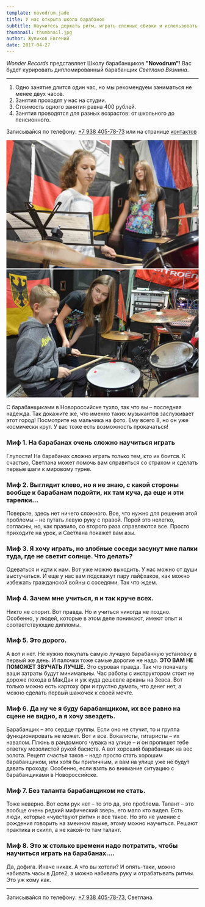 ```yaml
---
template: novodrum.jade
title: У нас открыта школа барабанов
subtitle: Научитесь держать ритм, играть сложные cбивки и использовать ударную установку на все сто процентов.
thumbnail: thumbnail.jpg
author: Жуликов Евгений
date: 2017-04-27
---
```

_Wonder Records_ представляет Школу барабанщиков **"Novodrum"**!
Вас будет курировать дипломированный барабанщик _Светлана Вязнина_.

---

1. Одно занятие длится один час, но мы рекомендуем заниматься не менее двух часов.
2. Занятия проходят у нас на студии.
3. Стоимость одного занятия равна 400 рублей.
4. Занятия проводятся для разных возрастов: от школьного до пенсионного.

Записывайся по телефону: [+7 938 405-78-73](tel://879384057873)
или на странице [контактов](/contacts.html)

![Фото с занятий](./photo2.jpg)
![Фото с занятий](./photo1.jpg)

С барабанщиками в Новороссийске тухло, так что вы – последняя надежда. Так докажите же, что именно таких музыкантов заслуживает этот город!
Посмотрите на мальчика на фото. Ему всего 8, но он уже космически крут.
У вас тоже есть возможность прокачаться!

### Миф 1. На барабанах очень сложно научиться играть
Глупости! На барабанах сложно играть только тем, кто их боится. К счастью, Светлана может помочь вам справиться со страхом и сделать первые шаги к мировому турне.
### Миф 2. Выглядит клево, но я не знаю, с какой стороны вообще к барабанам подойти, их там куча, да еще и эти тарелки…  
Поверьте, здесь нет ничего сложного. Все, что нужно для решения этой проблемы – не путать левую руку с правой. Порой это нелегко, согласны, но, как правило, со второго раза справляются все. Просто приходите на урок, и Светлана покажет вам азы.
### Миф 3. Я хочу играть, но злобные соседи засунут мне палки туда, где не светит солнце. Что делать?
Одеваться и идти к нам. Вот уже можно выходить. У нас можно от души выстучаться. И еще у нас вам подскажут пару лайфхаков, как можно избежать гражданской войны с соседями. Так что ждем.
### Миф 4. Зачем мне учиться, я и так круче всех.
Никто не спорит. Вот правда. Но и учиться никогда не поздно. Особенно, у людей, которые в этом деле понимают, имеют опыт и соответствующие дипломы.  
### Миф 5. Это дорого.
А вот и нет. Не нужно покупать самую лучшую барабанную установку в первый же день. И палочки тоже самые дорогие не надо.
**ЭТО ВАМ НЕ ПОМОЖЕТ ЗВУЧАТЬ ЛУЧШЕ.**
Это суровая правда. Так что поначалу ваши затраты будут минимальны. Час работы с инструктором стоит не дороже похода в МакДак и уж куда дешевле арканы на Зевса. Вот только можно есть картоху фри и грустно думать, что денег нет, а можно сделать первый шажочек к своей мечте.
### Миф 6. Да ну че я буду барабанщиком, их все равно на сцене не видно, а я хочу звездеть.
Барабанщик – это сердце группы. Если оно не стучит, то и группа функционировать не может. Вот и все. Вокалисты, гитаристы – их навалом. Плюнь в рандомного чувака на улице – и он пропишет тебе ответку мозолистой рукой басиста. А вот хороший барабанщик на вес золота. Рецепт счастья таков – надо просто стать хорошим барабанщиком, или хотя бы приличным, и вам на улице уже не будут давать проходу. Особенно, если взять во внимание ситуацию с барабанщиками в Новороссийске.
### Миф 7. Без таланта барабанщиком не стать.
Тоже неверно. Вот если рук нет – то это да, это проблема. Талант – это вообще очень редкий мифический зверь, его мало кто видел. Есть люди, которые «чувствуют ритм» и все такое. Но это не умение с рождения говорить на змеином языке, этому можно научиться. Решают практика и скилл, а не какой-то там талант.
### Миф 8. Это ж столько времени надо потратить, чтобы научиться играть на барабанах….
Да, дофига. Иначе никак. А что вы хотели? И опять-таки, можно набивать часы в Доте2, а можно набивать руку и отрабатывать ритмы. Это уж кому как.

---

Записывайся по телефону: [+7 938 405-78-73](tel://879384057873), Светлана.